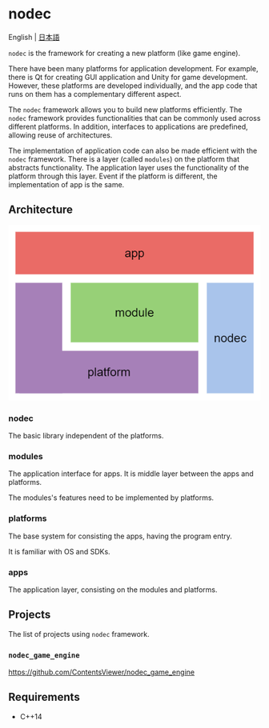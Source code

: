 # nodec

English | [日本語](./README_jp.md)

`nodec` is the framework for creating a new platform (like game engine).

There have been many platforms for application development.
For example, there is Qt for creating GUI application and Unity for game development.
However, these platforms are developed individually,
and the app code that runs on them has a complementary different aspect.

The `nodec` framework allows you to build new platforms efficiently.
The `nodec` framework provides functionalities that can be commonly used across different platforms.
In addition, interfaces to applications are predefined, allowing reuse of architectures.

The implementation of application code can also be made efficient with the `nodec` framework.
There is a layer (called `modules`) on the platform that abstracts functionality.
The application layer uses the functionality of the platform through this layer.
Event if the platform is different, the implementation of app is the same.

## Architecture

![](./docs/architecture.drawio.png)

### nodec

The basic library independent of the platforms.

### modules

The application interface for apps.
It is middle layer between the apps and platforms.

The modules's features need to be implemented by platforms.

### platforms

The base system for consisting the apps, having the program entry.

It is familiar with OS and SDKs.

### apps

The application layer, consisting on the modules and platforms.

## Projects

The list of projects using `nodec` framework.

### `nodec_game_engine`

<https://github.com/ContentsViewer/nodec_game_engine>

## Requirements

* C++14
